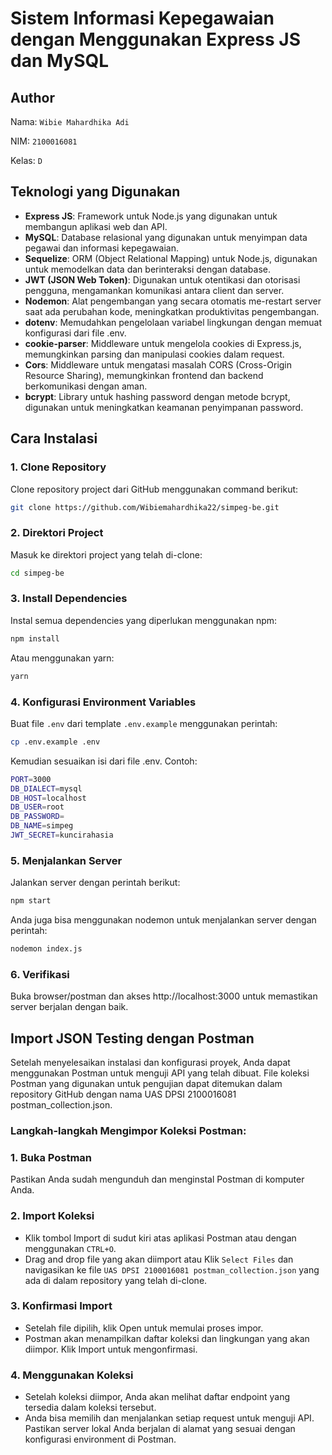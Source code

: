 # Sistem Informasi Kepegawaian dengan Menggunakan Express JS dan MySQL

## Author

Nama:
`Wibie Mahardhika Adi`

NIM:
`2100016081`

Kelas:
`D`

## Teknologi yang Digunakan

- **Express JS**: Framework untuk Node.js yang digunakan untuk membangun aplikasi web dan API.
- **MySQL**: Database relasional yang digunakan untuk menyimpan data pegawai dan informasi kepegawaian.
- **Sequelize**: ORM (Object Relational Mapping) untuk Node.js, digunakan untuk memodelkan data dan berinteraksi dengan database.
- **JWT (JSON Web Token)**: Digunakan untuk otentikasi dan otorisasi pengguna, mengamankan komunikasi antara client dan server.
- **Nodemon**: Alat pengembangan yang secara otomatis me-restart server saat ada perubahan kode, meningkatkan produktivitas pengembangan.
- **dotenv**: Memudahkan pengelolaan variabel lingkungan dengan memuat konfigurasi dari file .env.
- **cookie-parser**: Middleware untuk mengelola cookies di Express.js, memungkinkan parsing dan manipulasi cookies dalam request.
- **Cors**: Middleware untuk mengatasi masalah CORS (Cross-Origin Resource Sharing), memungkinkan frontend dan backend berkomunikasi dengan aman.
- **bcrypt**: Library untuk hashing password dengan metode bcrypt, digunakan untuk meningkatkan keamanan penyimpanan password.

## Cara Instalasi

### 1. Clone Repository
Clone repository project dari GitHub menggunakan command berikut:
```bash
git clone https://github.com/Wibiemahardhika22/simpeg-be.git
```

### 2. Direktori Project
Masuk ke direktori project yang telah di-clone:
```bash
cd simpeg-be
```

### 3. Install Dependencies
Instal semua dependencies yang diperlukan menggunakan npm:
```bash
npm install
```

Atau menggunakan yarn:
```bash
yarn
```

### 4. Konfigurasi Environment Variables
Buat file `.env` dari template `.env.example` menggunakan perintah:
```bash
cp .env.example .env
```

Kemudian sesuaikan isi dari file .env. Contoh:
```bash
PORT=3000
DB_DIALECT=mysql
DB_HOST=localhost
DB_USER=root
DB_PASSWORD=
DB_NAME=simpeg
JWT_SECRET=kuncirahasia
```

### 5. Menjalankan Server
Jalankan server dengan perintah berikut:
```bash
npm start
```

Anda juga bisa menggunakan nodemon untuk menjalankan server dengan perintah:
```bash
nodemon index.js 
```

### 6. Verifikasi
Buka browser/postman dan akses http://localhost:3000 untuk memastikan server berjalan dengan baik.

## Import JSON Testing dengan Postman

Setelah menyelesaikan instalasi dan konfigurasi proyek, Anda dapat menggunakan Postman untuk menguji API yang telah dibuat. File koleksi Postman yang digunakan untuk pengujian dapat ditemukan dalam repository GitHub dengan nama UAS DPSI 2100016081 postman_collection.json.

### Langkah-langkah Mengimpor Koleksi Postman:

### 1. Buka Postman
Pastikan Anda sudah mengunduh dan menginstal Postman di komputer Anda.

### 2. Import Koleksi
- Klik tombol Import di sudut kiri atas aplikasi Postman atau dengan menggunakan `CTRL+O`.
- Drag and drop file yang akan diimport atau Klik `Select Files` dan navigasikan ke file `UAS DPSI 2100016081 postman_collection.json` yang ada di dalam repository yang telah di-clone.

### 3. Konfirmasi Import
- Setelah file dipilih, klik Open untuk memulai proses impor.
- Postman akan menampilkan daftar koleksi dan lingkungan yang akan diimpor. Klik Import untuk mengonfirmasi.

### 4. Menggunakan Koleksi
- Setelah koleksi diimpor, Anda akan melihat daftar endpoint yang tersedia dalam koleksi tersebut.
- Anda bisa memilih dan menjalankan setiap request untuk menguji API. Pastikan server lokal Anda berjalan di alamat yang sesuai dengan konfigurasi environment di Postman.
